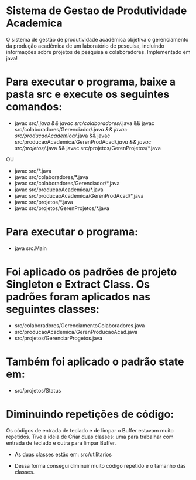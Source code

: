 # Sistema de Gestao de Produtividade Academica
 O sistema de gestão de produtividade acadêmica objetiva o gerenciamento da produção
 acadêmica de um laboratório de pesquisa, incluindo informações sobre projetos de pesquisa e
 colaboradores.
 Implementado em java!

# Para executar o programa, baixe a pasta src e execute os seguintes comandos:
 
  - javac src/*.java && javac src/colaboradores/*.java && javac src/colaboradores/Gerenciador/*.java && javac src/producaoAcademica/*.java && javac src/producaoAcademica/GerenProdAcad/*.java && javac src/projetos/*.java && javac src/projetos/GerenProjetos/*.java

  OU

  - javac src/*.java
  - javac src/colaboradores/*.java
  - javac src/colaboradores/Gerenciador/*.java
  - javac src/producaoAcademica/*.java
  - javac src/producaoAcademica/GerenProdAcad/*.java
  - javac src/projetos/*.java
  - javac src/projetos/GerenProjetos/*.java
 
# Para executar o programa:
 
  - java src.Main

# Foi aplicado os padrões de projeto Singleton e Extract Class. Os padrões foram aplicados nas seguintes classes:

 - src/colaboradores/GerenciamentoColaboradores.java
 - src/producaoAcademica/GerenProducaoAcad.java
 - src/projetos/GerenciarProgetos.java

 # Também foi aplicado o padrão state em:

 - src/projetos/Status
 
 # Diminuindo repetições de código:
  
  Os códigos de entrada de teclado e de limpar o Buffer estavam muito repetidos.
  Tive a ideia de Criar duas classes: uma para trabalhar com entrada de teclado e outra para limpar Buffer.

  - As duas classes estão em:
     src/utilitarios

  - Dessa forma consegui diminuir muito código repetido e o tamanho das classes.

 
